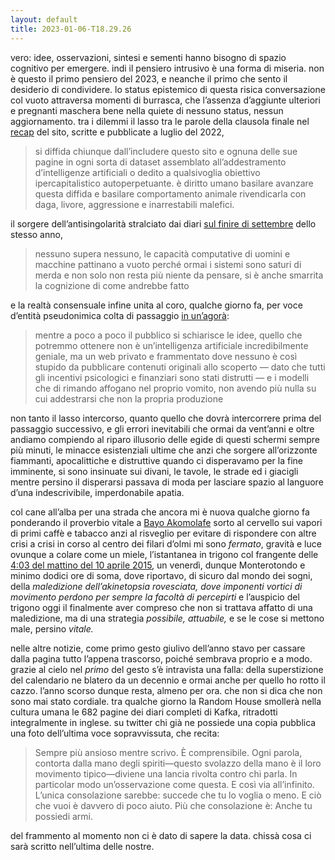 ```yaml
---
layout: default
title: 2023-01-06-T18.29.26
---
```


vero: idee, osservazioni, sintesi e sementi hanno bisogno di spazio cognitivo per emergere. indi il pensiero intrusivo è una forma di miseria. non è questo il primo pensiero del 2023, e neanche il primo che sento il desiderio di condividere. lo status epistemico di questa risica conversazione col vuoto attraversa momenti di burrasca, che l’assenza d’aggiunte ulteriori e pregnanti maschera bene nella quiete di nessuno status, nessun aggiornamento. tra i dilemmi il lasso tra le parole della clausola finale nel [recap](/recap) del sito, scritte e pubblicate a luglio del 2022,

> si diffida chiunque dall’includere questo sito e ognuna delle sue pagine in ogni sorta di dataset assemblato all’addestramento d’intelligenze artificiali o dedito a qualsivoglia obiettivo ipercapitalistico autoperpetuante. è diritto umano basilare avanzare questa diffida e basilare comportamento animale rivendicarla con daga, livore, aggressione e inarrestabili malefici.

il sorgere dell’antisingolarità stralciato dai diari [sul finire di settembre](/2022-09-23-T08.02.13) dello stesso anno,

> nessuno supera nessuno, le capacità computative di uomini e macchine pattinano a vuoto perché ormai i sistemi sono saturi di merda e non solo non resta più niente da pensare, si è anche smarrita la cognizione di come andrebbe fatto

e la realtà consensuale infine unita al coro, qualche giorno fa, per voce d’entità pseudonimica colta di passaggio [in un’agorà](https://news.ycombinator.com/item?id=34243709#34245637):

>mentre a poco a poco il pubblico si schiarisce le idee, quello che potremmo ottenere non è un’intelligenza artificiale incredibilmente geniale, ma un web privato e frammentato dove nessuno è così stupido da pubblicare contenuti originali allo scoperto — dato che tutti gli incentivi psicologici e finanziari sono stati distrutti — e i modelli che di rimando affogano nel proprio vomito, non avendo più nulla su cui addestrarsi che non la propria produzione

non tanto il lasso intercorso, quanto quello che dovrà intercorrere prima del passaggio successivo, e gli errori inevitabili che ormai da vent’anni e oltre andiamo compiendo al riparo illusorio delle egide di questi schermi sempre più minuti, le minacce esistenziali ultime che anzi che sorgere all’orizzonte fiammanti, apocalittiche e distruttive quando ci disperavamo per la fine imminente, si sono insinuate sui divani, le tavole, le strade ed i giacigli mentre persino il disperarsi passava di moda per lasciare spazio al languore d’una indescrivibile, imperdonabile apatia.

col cane all’alba per una strada che ancora mi è nuova qualche giorno fa ponderando il proverbio vitale a [Bayo Akomolafe](https://www.bayoakomolafe.net/post/a-slower-urgency) sorto al cervello sui vapori di primi caffè e tabacco anzi al risveglio per evitare di rispondere con altre crisi a crisi in corso al centro dei filari d’olmi mi sono *fermato*, gravità e luce ovunque a colare come un miele, l’istantanea in trigono col frangente delle [4:03 del mattino del 10 aprile 2015](https://twitter.com/p/status/586348724143656960), un venerdì, dunque Monterotondo e minimo dodici ore di soma, dove riportavo, di sicuro dal mondo dei sogni, della *maledizione dell’akinetopsia rovesciata, dove imponenti vortici di movimento perdono per sempre la facoltà di percepirti* e l’auspicio del trigono oggi il finalmente aver compreso che non si trattava affatto di una maledizione, ma di una strategia *possibile, attuabile,* e se le cose si mettono male, persino *vitale.*

nelle altre notizie, come primo gesto giulivo dell’anno stavo per cassare dalla pagina tutto l’appena trascorso, poiché sembrava proprio e a modo. grazie al cielo nel *primo* del gesto s’è intravista una falla: della superstizione del calendario ne blatero da un decennio e ormai anche per quello ho rotto il cazzo. l’anno scorso dunque resta, almeno per ora. che non si dica che non sono mai stato cordiale. tra qualche giorno la Random House smollerà nella cultura umana le 682 pagine dei diari completi di Kafka, ritradotti integralmente in inglese. su twitter chi già ne possiede una copia pubblica una foto dell’ultima voce sopravvissuta, che recita:

> Sempre più ansioso mentre scrivo. È comprensibile. Ogni parola, contorta dalla mano degli spiriti—questo svolazzo della mano è il loro movimento tipico—diviene una lancia rivolta contro chi parla. In particolar modo un’osservazione come questa. E così via all’infinito. L’unica consolazione sarebbe: succede che tu lo voglia o meno. E ciò che vuoi è davvero di poco aiuto. Più che consolazione è: Anche tu possiedi armi.

del frammento al momento non ci è dato di sapere la data. chissà cosa ci sarà scritto nell’ultima delle nostre.